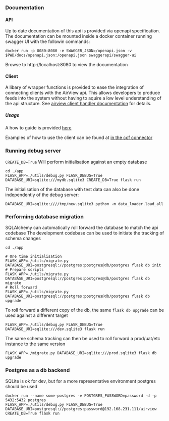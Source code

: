 ### Documentation
#### API
Up to date documentation of this api is provided via openapi specification. The documentation can be mounted inside a docker container running swagger UI with the followin commands:

```
docker run -p 8080:8080 -e SWAGGER_JSON=/openapi.json -v $PWD/docs/openapi.json:/openapi.json swaggerapi/swagger-ui
```

Browse to http://localhost:8080 to view the documentation

#### Client
A libary of wrapper functions is provided to ease the integration of connecting clients with the AirView api. This allows developers to produce feeds into the system without having to aquire a low level understanding of the api structure. See [airview client handler documentation](docs/airviewclient.md#class-clientairviewclientclienthandlerbackend) for details.

##### Usage
A how to guide is provided [here](docs/airviewclienthowto.md)

Examples of how to use the client can be found at [in the ccf connector](https://github.com/AirWalk-Digital/terraform-aws-airview-ccf/tree/main/lambda_code)


### Running debug server
```CREATE_DB=True``` Will perform initialisation against an empty database

```
cd ./app
FLASK_APP=./utils/debug.py FLASK_DEBUG=True DATABASE_URI=sqlite:///mydb.sqlite3 CREATE_DB=True flask run
```
The initialisation of the database with test data can also be done independently of the debug server:
```
DATABASE_URI=sqlite:////tmp/new.sqlite3 python -m data_loader.load_all
```

### Performing database migration
SQLAlchemy can automatically roll forward the database to match the api codebase
The development codebase can be used to initiate the tracking of schema changes
```
cd ./app

# One time initialisation
FLASK_APP=./utils/migrate.py DATABASE_URI=postgresql://postgres:postgres@db/postgres flask db init
# Prepare scripts
FLASK_APP=./utils/migrate.py DATABASE_URI=postgresql://postgres:postgres@db/postgres flask db migrate
# Roll forward
FLASK_APP=./utils/migrate.py DATABASE_URI=postgresql://postgres:postgres@db/postgres flask db upgrade

```
To roll forward a different copy of the db, the same ```flask db upgrade``` can be used against a different target



```
FLASK_APP=./utils/debug.py FLASK_DEBUG=True DATABASE_URI=sqlite:///dev.sqlite3 flask run
```
The same schema tracking can then be used to roll forward a prod/uat/etc instance to the same version
```
FLASK_APP=./migrate.py DATABASE_URI=sqlite:///prod.sqlite3 flask db upgrade
```

### Postgres as a db backend
SQLite is ok for dev, but for a more representative environment postgres should be used

```
docker run --name some-postgres -e POSTGRES_PASSWORD=password -d -p 5432:5432 postgres
FLASK_APP=./utils/debug.py FLASK_DEBUG=True DATABASE_URI=postgresql://postgres:password@192.168.231.111/airview CREATE_DB=True flask run
```
